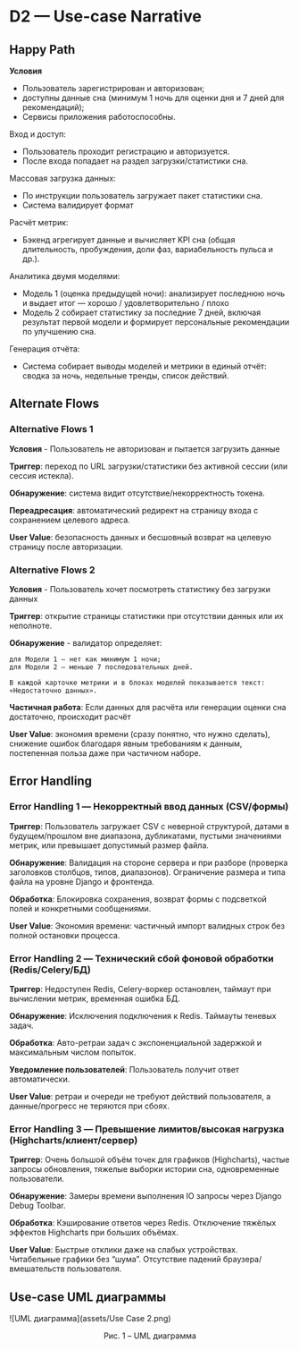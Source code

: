 
# D2 — Use-case Narrative

## Happy Path

**Условия**

- Пользователь зарегистрирован и авторизован;
- доступны данные сна (минимум 1 ночь для оценки дня и 7 дней для рекомендаций);
- Сервисы приложения работоспособны.

Вход и доступ:

- Пользователь проходит регистрацию и авторизуется.
- После входа попадает на раздел загрузки/статистики сна.

Массовая загрузка данных:

- По инструкции пользователь загружает пакет статистики сна.
- Система валидирует формат

Расчёт метрик:

- Бэкенд агрегирует данные и вычисляет KPI сна (общая длительность, пробуждения, доли фаз, вариабельность пульса и др.).

Аналитика двумя моделями:

- Модель 1 (оценка предыдущей ночи): анализирует последнюю ночь и выдает итог — хорошо / удовлетворительно / плохо 
- Модель 2 собирает статистику за последние 7 дней, включая результат первой модели и формирует персональные рекомендации по улучшению сна.

Генерация отчёта:

- Система собирает выводы моделей и метрики в единый отчёт: сводка за ночь, недельные тренды, список действий.

## Alternate Flows

### Alternative Flows 1

**Условия** - Пользователь не авторизован и пытается загрузить данные

**Триггер**: переход по URL загрузки/статистики без активной сессии (или сессия истекла).

**Обнаружение**: система видит отсутствие/некорректность токена.

**Переадресация**: автоматический редирект на страницу входа с сохранением целевого адреса.

**User Value**:  безопасность данных и бесшовный возврат на целевую страницу после авторизации.

### Alternative Flows 2

**Условия** - Пользователь хочет посмотреть статистику без загрузки данных

**Триггер**: открытие страницы статистики при отсутствии данных или их неполноте.

**Обнаружение** - валидатор определяет:

    для Модели 1 — нет как минимум 1 ночи;
    для Модели 2 — меньше 7 последовательных дней.

    В каждой карточке метрики и в блоках моделей показывается текст: «Недостаточно данных».

**Частичная работа**: Если данных для расчёта или генерации оценки сна достаточно, происходит расчёт

**User Value**:  экономия времени (сразу понятно, что нужно сделать), снижение ошибок благодаря явным требованиям к данным, постепенная польза даже при частичном наборе.

## Error Handling

### Error Handling 1 — Некорректный ввод данных (CSV/формы)

**Триггер**: Пользователь загружает CSV с неверной структурой, датами в будущем/прошлом вне диапазона, дубликатами, пустыми значениями метрик, или превышает допустимый размер файла.

**Обнаружение**: Валидация на стороне сервера и при разборе (проверка заголовков столбцов, типов, диапазонов). Ограничение размера и типа файла на уровне Django и фронтенда.

**Обработка**: Блокировка сохранения, возврат формы с подсветкой полей и конкретными сообщениями.

**User Value**:  Экономия времени: частичный импорт валидных строк без полной остановки процесса.

### Error Handling 2 — Технический сбой фоновой обработки (Redis/Celery/БД)

**Триггер**: Недоступен Redis, Celery-воркер остановлен, таймаут при вычислении метрик, временная ошибка БД.

**Обнаружение**: Исключения подключения к Redis. Таймауты теневых задач.

**Обработка**: Авто-ретраи задач с экспоненциальной задержкой и максимальным числом попыток.

**Уведомление пользователей**: Пользователь получит ответ автоматически.

**User Value**: ретраи и очереди не требуют действий пользователя, а  данные/прогресс не теряются при сбоях.

### Error Handling 3 — Превышение лимитов/высокая нагрузка (Highcharts/клиент/сервер)

**Триггер**: Очень большой объём точек для графиков (Highcharts), частые запросы обновления, тяжелые выборки истории сна, одновременные пользователи.

**Обнаружение**: Замеры времени выполнения IO запросы через Django Debug Toolbar.

**Обработка**: Кэширование ответов через Redis. Отключение тяжёлых эффектов Highcharts при больших объёмах.

**User Value**: Быстрые отклики даже на слабых устройствах. Читабельные графики без “шума”. Отсутствие падений браузера/вмешательств пользователя.

## Use-case UML диаграммы

![UML диаграмма](assets/Use Case 2.png)
<center>Рис. 1 – UML диаграмма</center>
